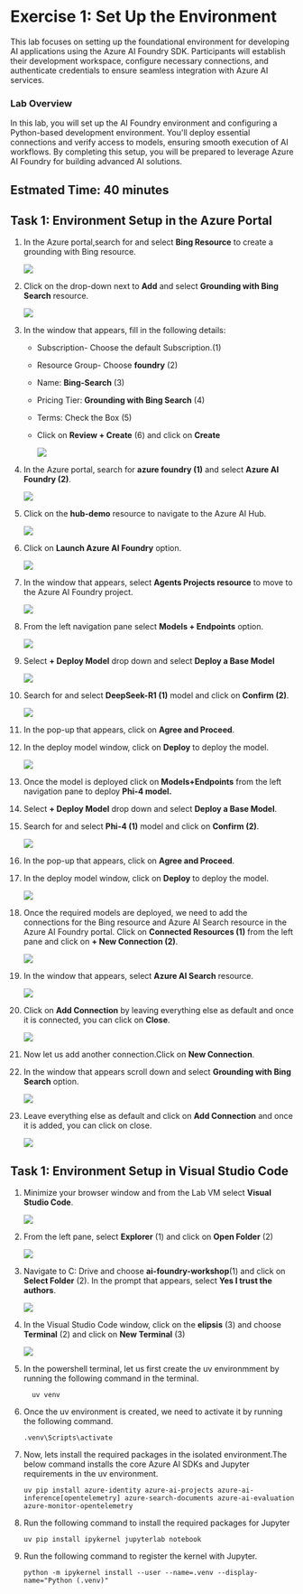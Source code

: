 # Exercise 1: Set Up the Environment

This lab focuses on setting up the foundational environment for developing AI applications using the Azure AI Foundry SDK. Participants will establish their development workspace, configure necessary connections, and authenticate credentials to ensure seamless integration with Azure AI services.

### Lab Overview

In this lab, you will set up the AI Foundry environment and configuring a Python-based development environment. You'll deploy essential connections and verify access to models, ensuring smooth execution of AI workflows. By completing this setup, you will be prepared to leverage Azure AI Foundry for building advanced AI solutions.

## Estmated Time: 40 minutes

## Task 1: Environment Setup in the Azure Portal

1. In the Azure portal,search for and select **Bing Resource** to create a grounding with Bing resource.

   ![](../images/b14.png)

1. Click on the drop-down next to **Add** and select **Grounding with Bing Search** resource.

   ![](../images/b15.png)

1. In the window that appears, fill in the following details:

   - Subscription- Choose the default Subscription.(1)
   - Resource Group- Choose **foundry** (2)
   - Name: **Bing-Search** (3)
   - Pricing Tier: **Grounding with Bing Search** (4)
   - Terms: Check the Box (5)
   - Click on **Review + Create** (6) and click on **Create**

     ![](../images/b16.png)

1. In the Azure portal, search for **azure foundry (1)** and select **Azure AI Foundry (2)**.

   ![](../images/b1.png)

1. Click on the **hub-demo** resource to navigate to the Azure AI Hub.

   ![](../images/b2.png)

1. Click on **Launch Azure AI Foundry** option.

   ![](../images/b3.png)

1. In the window that appears, select **Agents Projects resource** to move to the Azure AI Foundry project.

   ![](../images/b4.png)

1. From the left navigation pane select **Models + Endpoints** option.

   ![](../images/b6.png)

1. Select **+ Deploy Model** drop down and select **Deploy a Base Model**

   ![](../images/b7.png)

1. Search for and select **DeepSeek-R1 (1)** model and click on **Confirm (2)**.

   ![](../images/b9.png)

1. In the pop-up that appears, click on **Agree and Proceed**.

1. In the deploy model window, click on **Deploy** to deploy the model.

   ![](../images/b10.png)

1. Once the model is deployed click on **Models+Endpoints** from the left navigation pane to deploy **Phi-4 model.**

1. Select **+ Deploy Model** drop down and select **Deploy a Base Model**.

1. Search for and select **Phi-4 (1)** model and click on **Confirm (2)**.

   ![](../images/b12.png)

1. In the pop-up that appears, click on **Agree and Proceed**.

1. In the deploy model window, click on **Deploy** to deploy the model.

   ![](../images/b13.png)

1. Once the required models are deployed, we need to add the connections for the Bing resource and Azure AI Search resource in the Azure AI Foundry portal. Click on **Connected Resources (1)** from the left pane and click on **+ New Connection (2)**.

   ![](../images/b17.png)

1. In the window that appears, select **Azure AI Search** resource.

   ![](../images/b18.png)

1. Click on **Add Connection** by leaving everything else as default and once it is connected, you can click on **Close**.

   ![](../images/b19.png)

1. Now let us add another connection.Click on **New Connection**.

1. In the window that appears scroll down and select **Grounding with Bing Search** option.

   ![](../images/b20.png)

1. Leave everything else as default and click on **Add Connection** and once it is added, you can click on close.

   ![](../images/b21.png)


## Task 1: Environment Setup in Visual Studio Code

1. Minimize your browser window and from the Lab VM select **Visual Studio Code**.

   ![](../images/b22.png)

1. From the left pane, select **Explorer** (1) and click on **Open Folder** (2)

   ![](../images/b24.png)

1. Navigate to C: Drive and choose **ai-foundry-workshop**(1) and click on **Select Folder** (2). In the prompt that appears, select **Yes I trust the authors**.

    ![](../images/b25.png)

1. In the Visual Studio Code window, click on the **elipsis** (3) and choose **Terminal** (2) and click on **New Terminal** (3)

   ![](../images/b23.png)

1. In the powershell terminal, let us first create the uv environmment by running the following command in the terminal.

   ```
     uv venv
    ```

1. Once the uv environment is created, we need to activate it by running the following command.

    ```
    .venv\Scripts\activate
    ```

1. Now, lets install the required packages in the isolated environment.The below command installs the  core Azure AI SDKs and Jupyter requirements in the uv environment.

    ```
    uv pip install azure-identity azure-ai-projects azure-ai-inference[opentelemetry] azure-search-documents azure-ai-evaluation azure-monitor-opentelemetry
    ```
   
1. Run the following command to install the required packages for Jupyter 

     ```
     uv pip install ipykernel jupyterlab notebook
    ```
1. Run the following command to register the kernel with Jupyter.
  
    ```
    python -m ipykernel install --user --name=.venv --display-name="Python (.venv)"
    ```
